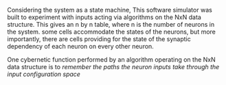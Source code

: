 Considering the system as a state machine,
This software simulator
was built
to experiment with inputs acting via algorithms on the NxN data structure.
This gives an n by n table, where n is the number of neurons in the system.
 some cells accommodate the states of the neurons, but more importantly, there are cells providing for the state of the synaptic dependency of each neuron on every other neuron.

One cybernetic function performed by an algorithm operating on the NxN data structure is to <i>remember the paths the neuron inputs take through the input configuration space</i>

